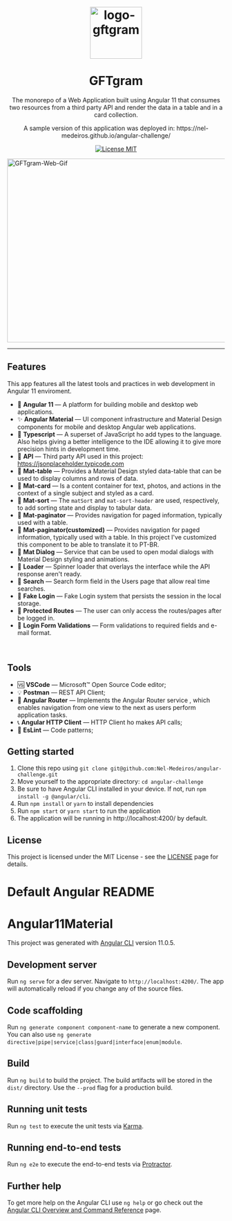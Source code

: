 <h1 align="center">
<br>
  <img src="https://i.ibb.co/qrDMMKV/Group-68.png" alt="logo-gftgram" width="120">
<br>
<br>
GFTgram
</h1>

<p align="center">The monorepo of a Web Application built using Angular 11 that consumes two resources from a third party API and render the data in a table and in a card collection.</p>
<p align="center">A sample version of this application was deployed in: https://nel-medeiros.github.io/angular-challenge/ </p>

<p align="center">
  <a href="https://opensource.org/licenses/MIT">
    <img src="https://img.shields.io/badge/License-MIT-blue.svg" alt="License MIT">
  </a>
</p>
<!-- <img src="https://i.ibb.co/5TN6WzD/ezgif-com-gif-maker.gif" alt="ezgif-com-gif-maker" border="0"> -->
  <img src="https://i.ibb.co/5TN6WzD/ezgif-com-gif-maker.gif" alt="GFTgram-Web-Gif" height="425" width="650">
</div>

<hr />

## Features

This app features all the latest tools and practices in web development in Angular 11 enviroment.

- 🚀 **Angular 11** — A platform for building mobile and desktop web applications. 
- ✨ **Angular Material** — UI component infrastructure and Material Design components for mobile and desktop Angular web applications.
- 💎 **Typescript** — A superset of JavaScript ho add types to the language. Also helps giving a better intelligence to the IDE allowing it to give more precision hints in development time.
- 💽 **API** — Third party API used in this project: https://jsonplaceholder.typicode.com
- 📌 **Mat-table** — Provides a Material Design styled data-table that can be used to display columns and rows of data.
- 📌 **Mat-card** — Is a content container for text, photos, and actions in the context of a single subject and styled as a card.
- 📌 **Mat-sort** — The `matSort` and `mat-sort-header` are used, respectively, to add sorting state and display to tabular data.
- 📌 **Mat-paginator** — Provides navigation for paged information, typically used with a table.
- 📌 **Mat-paginator(customized)** — Provides navigation for paged information, typically used with a table. In this project I've customized this component to be able to translate it to PT-BR.
- 📌 **Mat Dialog** — Service that can be used to open modal dialogs with Material Design styling and animations.
- 📌 **Loader** — Spinner loader that overlays the interface while the API response aren't ready.
- 📌 **Search** — Search form field in the Users page that allow real time searches. 
- 📌 **Fake Login** — Fake Login system that persists the session in the local storage.
- 📌 **Protected Routes** — The user can only access the routes/pages after be logged in.
- 📌 **Login Form Validations** — Form validations to required fields and e-mail format.
<br>

## Tools

- 🆚 **VSCode** — Microsoft™ Open Source Code editor;
- 💡 **Postman** — REST API Client;
- 🔀 **Angular Router** — Implements the Angular Router service , which enables navigation from one view to the next as users perform application tasks.
- 📞 **Angular HTTP Client** — HTTP Client ho makes API calls;
- 📐 **EsLint** — Code patterns;

## Getting started

1. Clone this repo using `git clone git@github.com:Nel-Medeiros/angular-challenge.git`
2. Move yourself to the appropriate directory: `cd angular-challenge`<br />
3. Be sure to have Angular CLI installed in your device. If not, run `npm install -g @angular/cli`.<br />
4. Run `npm install` or `yarn` to install dependencies<br />
5. Run `npm start` or `yarn start` to run the application<br />
5. The application will be running in http://localhost:4200/ by default.<br />

## License

This project is licensed under the MIT License - see the [LICENSE](https://opensource.org/licenses/MIT) page for details.





# Default Angular README

# Angular11Material

This project was generated with [Angular CLI](https://github.com/angular/angular-cli) version 11.0.5.

## Development server

Run `ng serve` for a dev server. Navigate to `http://localhost:4200/`. The app will automatically reload if you change any of the source files.

## Code scaffolding

Run `ng generate component component-name` to generate a new component. You can also use `ng generate directive|pipe|service|class|guard|interface|enum|module`.

## Build

Run `ng build` to build the project. The build artifacts will be stored in the `dist/` directory. Use the `--prod` flag for a production build.

## Running unit tests

Run `ng test` to execute the unit tests via [Karma](https://karma-runner.github.io).

## Running end-to-end tests

Run `ng e2e` to execute the end-to-end tests via [Protractor](http://www.protractortest.org/).

## Further help

To get more help on the Angular CLI use `ng help` or go check out the [Angular CLI Overview and Command Reference](https://angular.io/cli) page.
